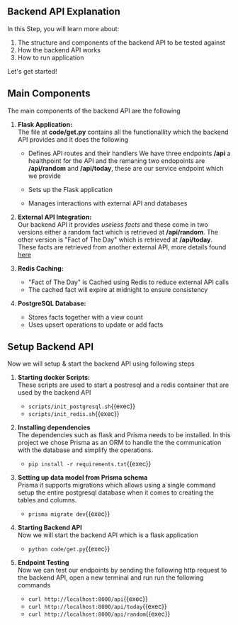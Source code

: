 ## Backend API Explanation

In this Step, you will learn more about:

1. The structure and components of the backend API to be tested against
2. How the backend API works 
3. How to run application

Let's get started!

## Main Components

The main components of the backend API are the following 

1. **Flask Application:** <br/>
The file at **code/get.py** contains all the functionallity which the backend API provides and it does the following 

	- Defines API routes and their handlers
We have three endpoints **/api** a healthpoint for the API and the remaning two endopoints are **/api/random** and **/api/today**, these are our service endpoint which we provide 

   - Sets up the Flask application   
   - Manages interactions with external API and databases
   
2. **External API Integration:** <br/>
Our backend API it provides *useless facts* and these come in two versions either a random fact which is retrieved at **/api/random**. The other version is "Fact of The Day" which is retrieved at **/api/today**. These facts are retrieved from another external API, more details found [here](https://uselessfacts.jsph.pl)

3. **Redis Caching:**
   - "Fact of The Day" is Cached using Redis to reduce external API calls
   - The cached fact will expire at midnight to ensure consistency
4. **PostgreSQL Database:**
	- Stores facts together with a view count
	- Uses upsert operations to update or add facts

## Setup Backend API

Now we will setup & start the backend API using following steps

1. **Starting docker Scripts:** <br/>
These scripts are used to start a postresql and a redis container that are used by the backend API
    - `scripts/init_postgresql.sh`{{exec}}
    - `scripts/init_redis.sh`{{exec}}


2. **Installing dependencies** <br/>
The dependencies such as flask and Prisma needs to be installed. In this project we chose Prisma as an ORM to handle the the communication with the database and simplify the operations.
    -  `pip install -r requirements.txt`{{exec}}

3. **Setting up data model from Prisma schema** <br/>
Prisma it supports migrations which allows using a single command setup the entire postgresql database when it comes to creating the tables and columns.
    -   `prisma migrate dev`{{exec}}

4. **Starting Backend API**<br/>
Now we will start the backend API which is a flask application 
    -   `python code/get.py`{{exec}}

5. **Endpoint Testing** <br/>
Now we can test our endpoints by sending the following http request to the backend API, open a new terminal and run run the following commands 
    - `curl http://localhost:8000/api`{{exec}}
	- `curl http://localhost:8000/api/today`{{exec}}
	- `curl http://localhost:8000/api/random`{{exec}}